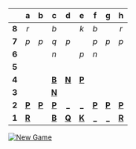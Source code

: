 |     |  a  |  b  |  c  |  d  |  e  |  f  |  g  |  h  |
|:---:|:---:|:---:|:---:|:---:|:---:|:---:|:---:|:---:|
|  **8**  |  _r_  |     |  _b_  |     |  _k_  |  _b_  |     |  _r_  |
|  **7**  |  _p_  |  _p_  |  _q_  |  _p_  |     |  _p_  |  _p_  |  _p_  |
|  **6**  |     |     |  _n_  |     |  _p_  |  _n_  |     |     |
|  **5**  |     |     |     |     |     |     |     |     |
|  **4**  |     |     |  [**B**](https://readme-chess.azurewebsites.net/select?square=c4)  |  [**N**](https://readme-chess.azurewebsites.net/select?square=d4)  |  [**P**](https://readme-chess.azurewebsites.net/select?square=e4)  |     |     |     |
|  **3**  |     |     |  [**N**](https://readme-chess.azurewebsites.net/select?square=c3)  |     |     |     |     |     |
|  **2**  |  [**P**](https://readme-chess.azurewebsites.net/select?square=a2)  |  [**P**](https://readme-chess.azurewebsites.net/select?square=b2)  |  [**P**](https://github.com/grim-kalman)  |  [_](https://readme-chess.azurewebsites.net/play?move=e1d2)  |  [_](https://readme-chess.azurewebsites.net/play?move=e1e2)  |  [**P**](https://readme-chess.azurewebsites.net/select?square=f2)  |  [**P**](https://readme-chess.azurewebsites.net/select?square=g2)  |  [**P**](https://readme-chess.azurewebsites.net/select?square=h2)  |
|  **1**  |  [**R**](https://readme-chess.azurewebsites.net/select?square=a1)  |     |  [**B**](https://readme-chess.azurewebsites.net/select?square=c1)  |  [**Q**](https://readme-chess.azurewebsites.net/select?square=d1)  |  [**K**](https://readme-chess.azurewebsites.net/select?square=e1)  |  [_](https://readme-chess.azurewebsites.net/play?move=e1f1)  |  [_](https://readme-chess.azurewebsites.net/play?move=e1g1)  |  [**R**](https://readme-chess.azurewebsites.net/select?square=h1)  |

[![New Game](https://img.shields.io/badge/new_game-4CAF50)](https://readme-chess.azurewebsites.net/new)